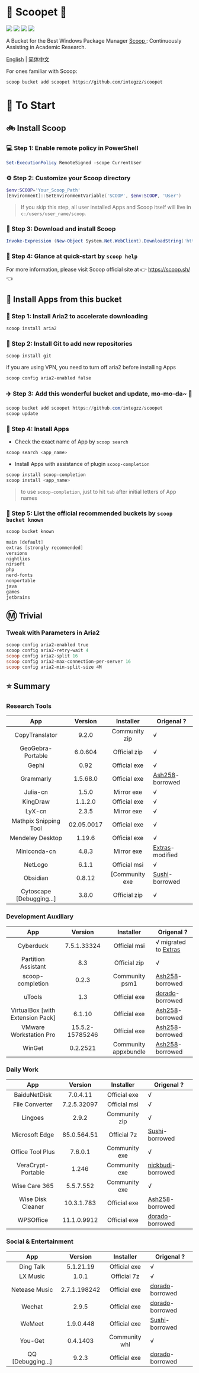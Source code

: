 <div align="left">
<h1 align="left"> 🍨 Scoopet 🍨 </h1>
<p>
<a>
<img src="https://ci.appveyor.com/api/projects/status/kbd3a9mibncbx8ds?svg=true"/>
</a>
<a>
<img src="https://img.shields.io/github/languages/code-size/integzz/scoopet.svg">
</a>
<a>
<img src="https://img.shields.io/github/repo-size/integzz/scoopet.svg">
</a>
<a>
<img src="https://img.shields.io/github/license/integzz/scoopet">
</a>
</p>
</div>

<p></p>

<div>
<p> A Bucket for the Best Windows Package Manager <a href="https://github.com/lukesampson/scoop"> Scoop </a>: Continuously Assisting in Academic Research.
</p>

<p align="left">
        <a href="README.md">English</a> | <a href="README_CN.md">简体中文</a>
</p>
</div>

For ones familiar with Scoop:

```
scoop bucket add scoopet https://github.com/integzz/scoopet
```

# :running: To Start

## :bike: Install Scoop

### :computer: Step 1: Enable remote policy in PowerShell

```powershell
Set-ExecutionPolicy RemoteSigned -scope CurrentUser
```

### :gear: Step 2: Customize your Scoop directory

```powershell
$env:SCOOP='Your_Scoop_Path'
[Environment]::SetEnvironmentVariable('SCOOP', $env:SCOOP, 'User')
```

> If you skip this step, all user installed Apps and Scoop itself will live in `c:/users/user_name/scoop`.

### :hammer: Step 3: Download and install Scoop

```powershell
Invoke-Expression (New-Object System.Net.WebClient).DownloadString('https://get.scoop.sh')
```

### :book: Step 4: Glance at quick-start by `scoop help`

For more information, please visit Scoop official site at 👉 https://scoop.sh/ 👈

## :car: Install Apps from this bucket

### :train: Step 1: Install Aria2 to accelerate downloading

```powershell
scoop install aria2
```

### :ticket: Step 2: Install Git to add new repositories

```powershell
scoop install git
```

if you are using VPN, you need to turn off aria2 before installing Apps

```powershell
scoop config aria2-enabled false
```

### :airplane: Step 3: Add this wonderful bucket and update, mo-mo-da~ :kiss:

```powershell
scoop bucket add scoopet https://github.com/integzz/scoopet
scoop update
```

### :rocket: Step 4: Install Apps

- Check the exact name of App by `scoop search`

```powershell
scoop search <app_name>
```

- Install Apps with assistance of plugin `scoop-completion`

```powershell
scoop install scoop-completion
scoop install <app_name>
```

> to use `scoop-completion`, just to hit `tab` after initial letters of App names

### :100: Step 5: List the official recommended buckets by `scoop bucket known`

```powershell
scoop bucket known

main [default]
extras [strongly recommended]
versions
nightlies
nirsoft
php
nerd-fonts
nonportable
java
games
jetbrains
```

## :m: Trivial

### Tweak with Parameters in Aria2

```powershell
scoop config aria2-enabled true
scoop config aria2-retry-wait 4
scoop config aria2-split 16
scoop config aria2-max-connection-per-server 16
scoop config aria2-min-split-size 4M
```

## :star: Summary

### Research Tools

|           App            |  Version   |   Installer    | Origenal ?                                                            |
| :----------------------: | :--------: | :------------: | --------------------------------------------------------------------- |
|      CopyTranslator      |   9.2.0    | Community zip  | √                                                                     |
|    GeoGebra-Portable     |  6.0.604   |  Official zip  | √                                                                     |
|          Gephi           |    0.92    |  Official exe  | √                                                                     |
|        Grammarly         |  1.5.68.0  |  Official exe  | [Ash258](https://github.com/Ash258/Scoop-Ash258)-borrowed             |
|         Julia-cn         |   1.5.0    |   Mirror exe   | √                                                                     |
|         KingDraw         |  1.1.2.0   |  Official exe  | √                                                                     |
|          LyX-cn          |   2.3.5    |   Mirror exe   | √                                                                     |
|  Mathpix Snipping Tool   | 02.05.0017 |  Official exe  | √                                                                     |
|     Mendeley Desktop     |   1.19.6   |  Official exe  | √                                                                     |
|       Miniconda-cn       |   4.8.3    |   Mirror exe   | [Extras](https://github.com/lukesampson/scoop-extras)-modified        |
|         NetLogo          |   6.1.1    |  Official msi  | √                                                                     |
|         Obsidian         |   0.8.12   | [Community exe | [Sushi](https://github.com/kidonng/sushi/tree/master/bucket)-borrowed |
| Cytoscape [Debugging...] |   3.8.0    |  Official zip  | √                                                                     |

### Development Auxillary

|               App                |     Version     |      Installer       | Origenal ?                                                          |
| :------------------------------: | :-------------: | :------------------: | ------------------------------------------------------------------- |
|            Cyberduck             |   7.5.1.33324   |     Official msi     | √ migrated to [Extras](https://github.com/lukesampson/scoop-extras) |
|       Partition Assistant        |       8.3       |     Official zip     | √                                                                   |
|         scoop-completion         |      0.2.3      |    Community psm1    | [Ash258](https://github.com/Ash258/Scoop-Ash258)-borrowed           |
|              uTools              |       1.3       |     Official exe     | [dorado](https://github.com/chawyehsu/dorado)-borrowed              |
| VirtualBox [with Extension Pack] |     6.1.10      |     Official exe     | [Ash258](https://github.com/Ash258/Scoop-Ash258)-borrowed           |
|      VMware Workstation Pro      | 15.5.2-15785246 |     Official exe     | [Ash258](https://github.com/Ash258/Scoop-Ash258)-borrowed           |
|              WinGet              |    0.2.2521     | Community appxbundle | [Ash258](https://github.com/Ash258/Scoop-Ash258)-borrowed           |

### Daily Work

|        App         |   Version   |   Installer   | Origenal ?                                                            |
| :----------------: | :---------: | :-----------: | --------------------------------------------------------------------- |
|    BaiduNetDisk    |  7.0.4.11   | Official exe  | √                                                                     |
|   File Converter   | 7.2.5.32097 | Official msi  | √                                                                     |
|      Lingoes       |    2.9.2    | Community zip | √                                                                     |
|   Microsoft Edge   | 85.0.564.51 |  Official 7z  | [Sushi](https://github.com/kidonng/sushi/tree/master/bucket)-borrowed |
|  Office Tool Plus  |   7.6.0.1   | Community exe | √                                                                     |
| VeraCrypt-Portable |    1.246    | Community exe | [nickbudi](https://github.com/nickbudi/scoop-bucket)-borrowed         |
|   Wise Care 365    |  5.5.7.552  | Community exe | √                                                                     |
| Wise Disk Cleaner  | 10.3.1.783  | Official exe  | [Ash258](https://github.com/Ash258/Scoop-Ash258)-borrowed             |
|     WPSOffice      | 11.1.0.9912 | Official exe  | [dorado](https://github.com/chawyehsu/dorado)-borrowed                |

### Social & Entertainment

|        App        |   Version    |   Installer   | Origenal ?                                                            |
| :---------------: | :----------: | :-----------: | --------------------------------------------------------------------- |
|     Ding Talk     |  5.1.21.19   | Official exe  | √                                                                     |
|     LX Music      |    1.0.1     |  Official 7z  | √                                                                     |
|   Netease Music   | 2.7.1.198242 | Official exe  | [dorado](https://github.com/chawyehsu/dorado)-borrowed                |
|      Wechat       |    2.9.5     | Official exe  | [dorado](https://github.com/chawyehsu/dorado)-borrowed                |
|      WeMeet       |  1.9.0.448   | Official exe  | [Sushi](https://github.com/kidonng/sushi/tree/master/bucket)-borrowed |
|      You-Get      |   0.4.1403   | Community whl | √                                                                     |
| QQ [Debugging...] |    9.2.3     | Official exe  | [dorado](https://github.com/chawyehsu/dorado)-borrowed                |
